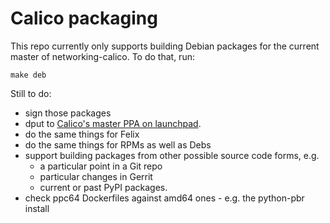
# Calico packaging

This repo currently only supports building Debian packages for the
current master of networking-calico.  To do that, run:

```
make deb
```

Still to do:

-  sign those packages
-  dput to [Calico's master PPA on
   launchpad](https://launchpad.net/~project-calico/+archive/ubuntu/master).
-  do the same things for Felix
-  do the same things for RPMs as well as Debs
-  support building packages from other possible source code forms, e.g.
   -  a particular point in a Git repo
   -  particular changes in Gerrit
   -  current or past PyPI packages.
-  check ppc64 Dockerfiles against amd64 ones - e.g. the python-pbr install
